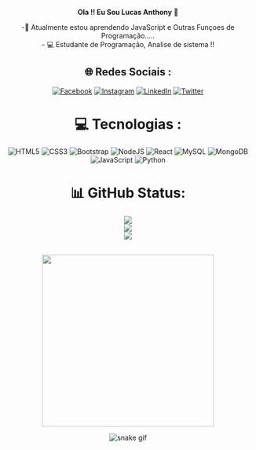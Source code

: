 <div align="center">



**Ola !! Eu Sou Lucas Anthony** 👋

 -🌱 Atualmente estou aprendendo JavaScript e Outras Funçoes de Programação.....<br>- 💻 Estudante de Programação, Analise de sistema !!



 ## 🌐 Redes Sociais :
[![Facebook](https://img.shields.io/badge/Facebook-%231877F2.svg?logo=Facebook&logoColor=white)]([https://www.facebook.com/lucas.anthony.10/) [![Instagram](https://img.shields.io/badge/Instagram-%23E4405F.svg?logo=Instagram&logoColor=white)](https://instagram.com/https://www.instagram.com/dev_anthonylucas/) [![LinkedIn](https://img.shields.io/badge/LinkedIn-%230077B5.svg?logo=linkedin&logoColor=white)](https://linkedin.com/in/https://www.linkedin.com/in/lucas-anthony-569a76255/) [![Twitter](https://img.shields.io/badge/Twitter-%231DA1F2.svg?logo=Twitter&logoColor=white)](https://twitter.com/https://twitter.com/LucasGasparzim) <br>

# 💻 Tecnologias :
![HTML5](https://img.shields.io/badge/html5-%23E34F26.svg?style=for-the-badge&logo=html5&logoColor=white) ![CSS3](https://img.shields.io/badge/css3-%231572B6.svg?style=for-the-badge&logo=css3&logoColor=white) ![Bootstrap](https://img.shields.io/badge/bootstrap-%23563D7C.svg?style=for-the-badge&logo=bootstrap&logoColor=white) ![NodeJS](https://img.shields.io/badge/node.js-6DA55F?style=for-the-badge&logo=node.js&logoColor=white) ![React](https://img.shields.io/badge/react-%2320232a.svg?style=for-the-badge&logo=react&logoColor=%2361DAFB) ![MySQL](https://img.shields.io/badge/mysql-%2300f.svg?style=for-the-badge&logo=mysql&logoColor=white) ![MongoDB](https://img.shields.io/badge/MongoDB-%234ea94b.svg?style=for-the-badge&logo=mongodb&logoColor=white) ![JavaScript](https://img.shields.io/badge/javascript-%23323330.svg?style=for-the-badge&logo=javascript&logoColor=%23F7DF1E) ![Python](https://img.shields.io/badge/python-3670A0?style=for-the-badge&logo=python&logoColor=ffdd54)<br>
 # 📊 GitHub Status:
 ![](https://github-readme-stats.vercel.app/api?username=Lucas9259&theme=tokyonight&hide_border=false&include_all_commits=true&count_private=true)<br/>![](https://github-readme-streak-stats.herokuapp.com/?user=Lucas9259&theme=tokyonight&hide_border=false)<br/>![](https://github-readme-stats.vercel.app/api/top-langs/?username=Lucas9259&theme=tokyonight&hide_border=false&include_all_commits=true&count_private=true&layout=compact)


<br>
<!-- Proudly created with GPRM ( https://gprm.itsvg.in ) -->
  

 
  
  <div align="center"> 
<img src=  "https://raw.githubusercontent.com/LuigiGf/LuigiGFReadme2/main/code.gif"width="350px" />
</div>
  
![snake gif](https://github.com/Lucas9259/Lucas9259/blob/output/github-contribution-grid-snake.svg)
  
</div>
